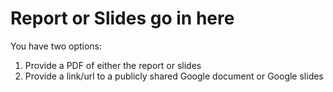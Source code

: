 # Report or Slides go in here
You have two options:

1. Provide a PDF of either the report or slides
2. Provide a link/url to a publicly shared Google document or Google slides
